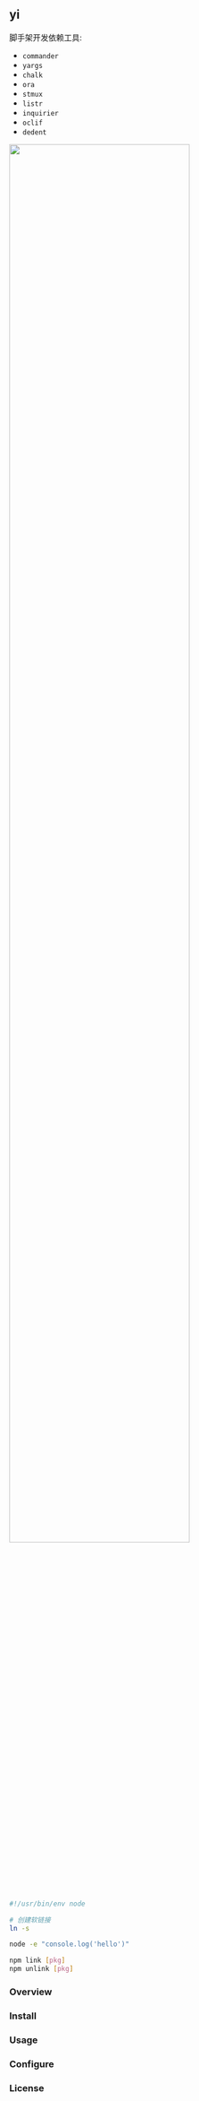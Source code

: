 ## yi

脚手架开发依赖工具:

- `commander`
- `yargs`
- `chalk`
- `ora`
- `stmux`
- `listr`
- `inquirier`
- `oclif`
- `dedent`

<img src="https://imgos.cn/2024/08/16/66bec1dcefa42.png" width="80%" alt="" />

```js
#!/usr/bin/env node

```

```sh
# 创建软链接
ln -s 

node -e "console.log('hello')"

npm link [pkg]
npm unlink [pkg]

```

### Overview

### Install

### Usage

### Configure

### License
